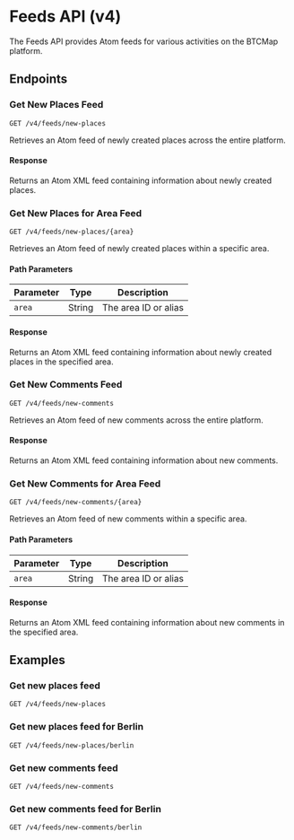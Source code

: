 
# Feeds API (v4)

The Feeds API provides Atom feeds for various activities on the BTCMap platform.

## Endpoints

### Get New Places Feed

```
GET /v4/feeds/new-places
```

Retrieves an Atom feed of newly created places across the entire platform.

#### Response

Returns an Atom XML feed containing information about newly created places.

### Get New Places for Area Feed

```
GET /v4/feeds/new-places/{area}
```

Retrieves an Atom feed of newly created places within a specific area.

#### Path Parameters

| Parameter | Type | Description |
|-----------|------|-------------|
| `area` | String | The area ID or alias |

#### Response

Returns an Atom XML feed containing information about newly created places in the specified area.

### Get New Comments Feed

```
GET /v4/feeds/new-comments
```

Retrieves an Atom feed of new comments across the entire platform.

#### Response

Returns an Atom XML feed containing information about new comments.

### Get New Comments for Area Feed

```
GET /v4/feeds/new-comments/{area}
```

Retrieves an Atom feed of new comments within a specific area.

#### Path Parameters

| Parameter | Type | Description |
|-----------|------|-------------|
| `area` | String | The area ID or alias |

#### Response

Returns an Atom XML feed containing information about new comments in the specified area.

## Examples

### Get new places feed

```
GET /v4/feeds/new-places
```

### Get new places feed for Berlin

```
GET /v4/feeds/new-places/berlin
```

### Get new comments feed

```
GET /v4/feeds/new-comments
```

### Get new comments feed for Berlin

```
GET /v4/feeds/new-comments/berlin
```
